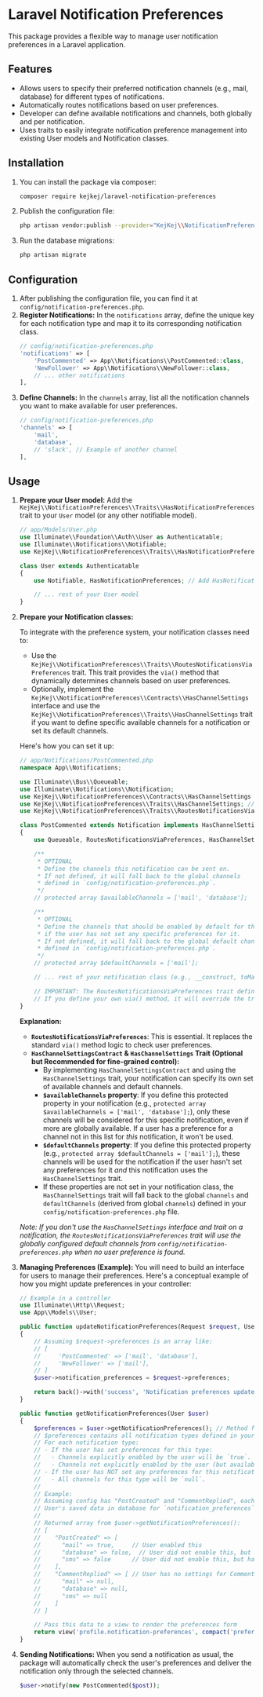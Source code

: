 # Laravel Notification Preferences

This package provides a flexible way to manage user notification preferences in a Laravel application.

## Features

- Allows users to specify their preferred notification channels (e.g., mail, database) for different types of notifications.
- Automatically routes notifications based on user preferences.
- Developer can define available notifications and channels, both globally and per notification.
- Uses traits to easily integrate notification preference management into existing User models and Notification classes.

## Installation

1.  You can install the package via composer:
    ```bash
    composer require kejkej/laravel-notification-preferences
    ```
2.  Publish the configuration file:
    ```bash
    php artisan vendor:publish --provider="KejKej\\NotificationPreferences\\NotificationPreferencesServiceProvider" --tag="config"
    ```
3.  Run the database migrations:
    ```bash
    php artisan migrate
    ```

## Configuration

1.  After publishing the configuration file, you can find it at `config/notification-preferences.php`.
2.  **Register Notifications:**
    In the `notifications` array, define the unique key for each notification type and map it to its corresponding notification class.
    ```php
    // config/notification-preferences.php
    'notifications' => [
        'PostCommented' => App\\Notifications\\PostCommented::class,
        'NewFollower' => App\\Notifications\\NewFollower::class,
        // ... other notifications
    ],
    ```
3.  **Define Channels:**
    In the `channels` array, list all the notification channels you want to make available for user preferences.
    ```php
    // config/notification-preferences.php
    'channels' => [
        'mail',
        'database',
        // 'slack', // Example of another channel
    ],
    ```

## Usage

1.  **Prepare your User model:**
    Add the `KejKej\\NotificationPreferences\\Traits\\HasNotificationPreferences` trait to your `User` model (or any other notifiable model).
    ```php
    // app/Models/User.php
    use Illuminate\\Foundation\\Auth\\User as Authenticatable;
    use Illuminate\\Notifications\\Notifiable;
    use KejKej\\NotificationPreferences\\Traits\\HasNotificationPreferences; // Add this

    class User extends Authenticatable
    {
        use Notifiable, HasNotificationPreferences; // Add HasNotificationPreferences here

        // ... rest of your User model
    }
    ```

2.  **Prepare your Notification classes:**

    To integrate with the preference system, your notification classes need to:
    *   Use the `KejKej\\NotificationPreferences\\Traits\\RoutesNotificationsViaPreferences` trait. This trait provides the `via()` method that dynamically determines channels based on user preferences.
    *   Optionally, implement the `KejKej\\NotificationPreferences\\Contracts\\HasChannelSettings` interface and use the `KejKej\\NotificationPreferences\\Traits\\HasChannelSettings` trait if you want to define specific available channels for a notification or set its default channels.

    Here's how you can set it up:

    ```php
    // app/Notifications/PostCommented.php
    namespace App\\Notifications;

    use Illuminate\\Bus\\Queueable;
    use Illuminate\\Notifications\\Notification;
    use KejKej\\NotificationPreferences\\Contracts\\HasChannelSettings as HasChannelSettingsContract; // Add this
    use KejKej\\NotificationPreferences\\Traits\\HasChannelSettings; // Add this
    use KejKej\\NotificationPreferences\\Traits\\RoutesNotificationsViaPreferences; // Add this

    class PostCommented extends Notification implements HasChannelSettingsContract // Implement the contract
    {
        use Queueable, RoutesNotificationsViaPreferences, HasChannelSettings; // Add the traits

        /**
         * OPTIONAL
         * Define the channels this notification can be sent on.
         * If not defined, it will fall back to the global channels 
         * defined in `config/notification-preferences.php`.
         */
        // protected array $availableChannels = ['mail', 'database'];

        /**
         * OPTIONAL
         * Define the channels that should be enabled by default for this notification
         * if the user has not set any specific preferences for it.
         * If not defined, it will fall back to the global default channels 
         * defined in `config/notification-preferences.php`.
         */
        // protected array $defaultChannels = ['mail'];

        // ... rest of your notification class (e.g., __construct, toMail, toArray)

        // IMPORTANT: The RoutesNotificationsViaPreferences trait defines via() method
        // If you define your own via() method, it will override the trait's logic.
    }
    ```

    **Explanation:**

    *   **`RoutesNotificationsViaPreferences`**: This is essential. It replaces the standard `via()` method logic to check user preferences.
    *   **`HasChannelSettingsContract` & `HasChannelSettings` Trait (Optional but Recommended for fine-grained control):**
        *   By implementing `HasChannelSettingsContract` and using the `HasChannelSettings` trait, your notification can specify its own set of available channels and default channels.
        *   **`$availableChannels` property**: If you define this protected property in your notification (e.g., `protected array $availableChannels = ['mail', 'database'];`), only these channels will be considered for this specific notification, even if more are globally available. If a user has a preference for a channel not in this list for *this* notification, it won't be used.
        *   **`$defaultChannels` property**: If you define this protected property (e.g., `protected array $defaultChannels = ['mail'];`), these channels will be used for the notification if the user hasn't set any preferences for it *and* this notification uses the `HasChannelSettings` trait.
        *   If these properties are not set in your notification class, the `HasChannelSettings` trait will fall back to the global `channels` and `defaultChannels` (derived from global `channels`) defined in your `config/notification-preferences.php` file.

    *Note: If you don't use the `HasChannelSettings` interface and trait on a notification, the `RoutesNotificationsViaPreferences` trait will use the globally configured default channels from `config/notification-preferences.php` when no user preference is found.*

3.  **Managing Preferences (Example):**
    You will need to build an interface for users to manage their preferences. Here's a conceptual example of how you might update preferences in your controller:

    ```php
    // Example in a controller
    use Illuminate\\Http\\Request;
    use App\\Models\\User;

    public function updateNotificationPreferences(Request $request, User $user)
    {
        // Assuming $request->preferences is an array like:
        // [
        //     'PostCommented' => ['mail', 'database'],
        //     'NewFollower' => ['mail'],
        // ]
        $user->notification_preferences = $request->preferences;

        return back()->with('success', 'Notification preferences updated!');
    }

    public function getNotificationPreferences(User $user)
    {
        $preferences = $user->getNotificationPreferences(); // Method from HasNotificationPreferences trait
        // $preferences contains all notification types defined in your config.
        // For each notification type:
        // - If the user has set preferences for this type:
        //   - Channels explicitly enabled by the user will be `true`.
        //   - Channels not explicitly enabled by the user (but available for this type) will be `false`.
        // - If the user has NOT set any preferences for this notification type:
        //   - All channels for this type will be `null`.
        //
        // Example:
        // Assuming config has "PostCreated" and "CommentReplied", each with "mail", "database", "sms" channels.
        // User's saved data in database for `notification_preferences` column: {"PostCreated":["mail"]}
        //
        // Returned array from $user->getNotificationPreferences():
        // [
        //    "PostCreated" => [
        //      "mail" => true,     // User enabled this
        //      "database" => false,  // User did not enable this, but has settings for PostCreated
        //      "sms" => false      // User did not enable this, but has settings for PostCreated
        //    ],
        //    "CommentReplied" => [ // User has no settings for CommentReplied
        //      "mail" => null,
        //      "database" => null,
        //      "sms" => null
        //    ]
        // ]

        // Pass this data to a view to render the preferences form
        return view('profile.notification-preferences', compact('preferences'));
    }
    ```

4.  **Sending Notifications:**
    When you send a notification as usual, the package will automatically check the user's preferences and deliver the notification only through the selected channels.

    ```php
    $user->notify(new PostCommented($post));
    ```
